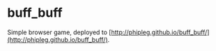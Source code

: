 # buff_buff
Simple browser game, deployed to [http://phipleg.github.io/buff_buff/](http://phipleg.github.io/buff_buff/).
